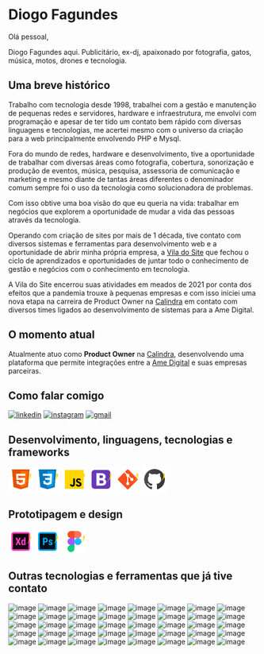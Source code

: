 # Diogo Fagundes

Olá pessoal,

Diogo Fagundes aqui. Publicitário, ex-dj, apaixonado por fotografia, gatos, música, motos, drones e tecnologia.


## Uma breve histórico

Trabalho com tecnologia desde 1998, trabalhei com a gestão e manutenção de pequenas redes e servidores, hardware e infraestrutura, me envolvi com programação e apesar de ter tido um contato bem rápido com diversas linguagens e tecnologias, me acertei mesmo com o universo da criação para a web principalmente envolvendo PHP e Mysql.

Fora do mundo de redes, hardware e desenvolvimento, tive a oportunidade de trabalhar com diversas áreas como fotografia, cobertura, sonorização e produção de eventos, música, pesquisa, assessoria de comunicação e marketing e mesmo diante de tantas áreas diferentes o denominador comum sempre foi o uso da tecnologia como solucionadora de problemas.

Com isso obtive uma boa visão do que eu queria na vida: trabalhar em negócios que explorem a oportunidade de mudar a vida das pessoas através da tecnologia.

Operando com criação de sites por mais de 1 década, tive contato com diversos sistemas e ferramentas para desenvolvimento web e a oportunidade de abrir minha própria empresa, a [Vila do Site](https://viladosite.com.br) que fechou o ciclo de aprendizados e oportunidades de juntar todo o conhecimento de gestão e negócios com o conhecimento em tecnologia.

A Vila do Site encerrou suas atividades em meados de 2021 por conta dos efeitos que a pandemia trouxe à pequenas empresas e com isso iniciei uma nova etapa na carreira de Product Owner na [Calindra](https://calindra.tech/) em contato com diversos times ligados ao desenvolvimento de sistemas para a Ame Digital.


## O momento atual

Atualmente atuo como **Product Owner** na [Calindra](https://calindra.tech/), desenvolvendo uma plataforma que permite integrações entre a [Ame Digital](https://www.amedigital.com/) e suas empresas parceiras.


## Como falar comigo

[![linkedin](https://img.shields.io/badge/LinkedIn-0077B5?style=for-the-badge&logo=linkedin&logoColor=white)](https://www.linkedin.com/in/diogo-fagundes/)
[![instagram](https://img.shields.io/badge/Instagram-E4405F?style=for-the-badge&logo=instagram&logoColor=white)](https://www.instagram.com/djmacloud/)
[![gmail](https://img.shields.io/badge/Gmail-D14836?style=for-the-badge&logo=gmail&logoColor=white)](mailto:djmacloud@gmail.com)



## Desenvolvimento, linguagens, tecnologias e frameworks

<a href="#"><img src="https://github.com/djmacloud/djmacloud/raw/main/img/icons/html5.svg" width="50px"></a>
<a href="#"><img src="https://github.com/djmacloud/djmacloud/raw/main/img/icons/css.svg" width="50px"></a>
<a href="#"><img src="https://github.com/djmacloud/djmacloud/raw/main/img/icons/javascript.svg" width="50px"></a>
<a href="#"><img src="https://github.com/djmacloud/djmacloud/raw/main/img/icons/bootstrap.svg" width="50px"></a>
<a href="#"><img src="https://github.com/djmacloud/djmacloud/raw/main/img/icons/git.svg" width="50px"></a>
<a href="#"><img src="https://github.com/djmacloud/djmacloud/raw/main/img/icons/github.svg" width="50px"></a>



## Prototipagem e design

<a href="#"><img src="https://github.com/djmacloud/djmacloud/raw/main/img/icons/adobexd.svg" width="50px"></a>
<a href="#"><img src="https://github.com/djmacloud/djmacloud/raw/main/img/icons/photoshop.svg" width="50px"></a>
<a href="#"><img src="https://github.com/djmacloud/djmacloud/raw/main/img/icons/figma.svg" width="50px"></a>


## Outras tecnologias e ferramentas que já tive contato

![image](https://img.shields.io/badge/Python-FFD43B?style=for-the-badge&logo=python&logoColor=darkgreen)
![image](https://img.shields.io/badge/PHP-777BB4?style=for-the-badge&logo=php&logoColor=white)
![image](https://img.shields.io/badge/MySQL-00000F?style=for-the-badge&logo=mysql&logoColor=white)
![image](https://img.shields.io/badge/Markdown-000000?style=for-the-badge&logo=markdown&logoColor=white)
![image](https://img.shields.io/badge/Vue.js-35495E?style=for-the-badge&logo=vuedotjs&logoColor=4FC08D)
![image](https://img.shields.io/badge/Material--UI-0081CB?style=for-the-badge&logo=material-ui&logoColor=white)
![image](https://img.shields.io/badge/Drupal-0678BE?style=for-the-badge&logo=drupal&logoColor=white)
![image](https://img.shields.io/badge/Laravel-FF2D20?style=for-the-badge&logo=laravel&logoColor=white)
![image](https://img.shields.io/badge/nuxt.js-00C58E?style=for-the-badge&logo=nuxtdotjs&logoColor=white)
![image](https://img.shields.io/badge/Nginx-009639?style=for-the-badge&logo=nginx&logoColor=white)
![image](https://img.shields.io/badge/-materialize--css-ff69b4?style=for-the-badge&logo=materialize--css&logoColor=white)
![image](https://img.shields.io/badge/GitKraken-179287?style=for-the-badge&logo=GitKraken&logoColor=white)
![image](https://img.shields.io/badge/Font_Awesome-339AF0?style=for-the-badge&logo=fontawesome&logoColor=white)
![image](https://img.shields.io/badge/Jira-0052CC?style=for-the-badge&logo=Jira&logoColor=white)
![image](https://img.shields.io/badge/Digital_Ocean-0080FF?style=for-the-badge&logo=DigitalOcean&logoColor=white)
![image](https://img.shields.io/badge/Heroku-430098?style=for-the-badge&logo=heroku&logoColor=white)
![image](https://img.shields.io/badge/replit-667881?style=for-the-badge&logo=replit&logoColor=white)
![image](https://img.shields.io/badge/Netlify-00C7B7?style=for-the-badge&logo=netlify&logoColor=white)
![image](https://img.shields.io/badge/Salesforce-00A1E0?style=for-the-badge&logo=Salesforce&logoColor=white)
![image](https://img.shields.io/badge/Google%20Analytics-E37400?style=for-the-badge&logo=google%20analytics&logoColor=white)
![image](https://img.shields.io/badge/Android-3DDC84?style=for-the-badge&logo=android&logoColor=white)
![image](https://img.shields.io/badge/Linux-FCC624?style=for-the-badge&logo=linux&logoColor=black)
![image](https://img.shields.io/badge/Windows-0078D6?style=for-the-badge&logo=windows&logoColor=white)
![image](https://img.shields.io/badge/Kali_Linux-557C94?style=for-the-badge&logo=kali-linux&logoColor=white)
![image](https://img.shields.io/badge/Ubuntu-E95420?style=for-the-badge&logo=ubuntu&logoColor=white)
![image](https://img.shields.io/badge/Linux_Mint-87CF3E?style=for-the-badge&logo=linux-mint&logoColor=white)
![image](https://img.shields.io/badge/Debian-A81D33?style=for-the-badge&logo=debian&logoColor=white)
![image](https://img.shields.io/badge/lineageos-167C80?style=for-the-badge&logo=lineageos&logoColor=white)
![image](https://img.shields.io/badge/Visual_Studio_Code-0078D4?style=for-the-badge&logo=visual%20studio%20code&logoColor=white)
![image](https://img.shields.io/badge/Atom-66595C?style=for-the-badge&logo=Atom&logoColor=white)
![image](https://img.shields.io/badge/sublime_text-%23575757.svg?&style=for-the-badge&logo=sublime-text&logoColor=important)
![image](https://img.shields.io/badge/pycharm-143?style=for-the-badge&logo=pycharm&logoColor=black&color=black&labelColor=green)
![image](https://img.shields.io/badge/Google_Play-414141?style=for-the-badge&logo=google-play&logoColor=white)
![image](https://img.shields.io/badge/Microsoft_Office-D83B01?style=for-the-badge&logo=microsoft-office&logoColor=white)
![image](https://img.shields.io/badge/LibreOffice-18A303?style=for-the-badge&logo=LibreOffice&logoColor=white)
![image](https://img.shields.io/badge/Adobe-Photoshop-31A8FF?style=for-the-badge&logo=Adobe-Photoshop&labelColor=0a446b&logoWidth=15)
![image](https://img.shields.io/badge/Adobe%20Illustrator-FF9A00?style=for-the-badge&logo=adobe%20illustrator&logoColor=white)
![image](https://img.shields.io/badge/Adobe%20InDesign-FF3366?style=for-the-badge&logo=Adobe%20InDesign&logoColor=white)
![image](https://img.shields.io/badge/InVision-FF3366?style=for-the-badge&logo=InVision&logoColor=white)
![image](https://img.shields.io/badge/Wordpress-21759B?style=for-the-badge&logo=wordpress&logoColor=white)
